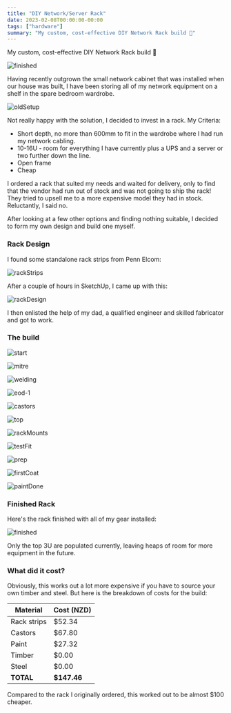 ```yaml
---
title: "DIY Network/Server Rack"
date: 2023-02-08T00:00:00-00:00
tags: ["hardware"]
summary: "My custom, cost-effective DIY Network Rack build 🔧"
---
```

My custom, cost-effective DIY Network Rack build 🔧

![finished](/img/diy-rack/finished.jpg)

Having recently outgrown the small network cabinet that was installed when our house was built, I have been storing all of my network equipment on a shelf in the spare bedroom wardrobe.

![oldSetup](/img/diy-rack/old-setup.jpg "The old setup")

Not really happy with the solution, I decided to invest in a rack. My Criteria:

- Short depth, no more than 600mm to fit in the wardrobe where I had run my network cabling.
- 10-16U - room for everything I have currently plus a UPS and a server or two further down the line.
- Open frame
- Cheap

I ordered a rack that suited my needs and waited for delivery, only to find that the vendor had run out of stock and was not going to ship the rack! They tried to upsell me to a more expensive model they had in stock. Reluctantly, I said no.

After looking at a few other options and finding nothing suitable, I decided to form my own design and build one myself.

### Rack Design

I found some standalone rack strips from Penn Elcom:

![rackStrips](/img/diy-rack/rack-strips.png)

After a couple of hours in SketchUp, I came up with this:

![rackDesign](/img/diy-rack/rack-design.png)

I then enlisted the help of my dad, a qualified engineer and skilled fabricator and got to work.

### The build

![start](/img/diy-rack/start.jpeg "Started by 'de-rusting' a length of 25mm square tubing\. This particular length had been kept outside so needed some love.")

![mitre](/img/diy-rack/mitre.jpeg "Mitre cut and welded length for the top and bottom of the frame\.")

![welding](/img/diy-rack/welding.jpeg "Welding the top and bottom together\.")

![eod-1](/img/diy-rack/eod-1.jpeg "End of the first day - mostly finished frame\.")

![castors](/img/diy-rack/castors.jpeg "Start of the second day - Castors are now welded on and the timber for the top is picked out\.")

![top](/img/diy-rack/top.jpeg "Timber top cut and joined\. This is reclaimed [Rimu](https://en.wikipedia.org/wiki/Dacrydium_cupressinum?ref=scottmckendry.tech) timber\.")

![rackMounts](/img/diy-rack/rack-mounts.jpeg "Hex nuts welded to the frame for mounting the rack strips")

![testFit](/img/diy-rack/test-fit.jpeg "Rack strip test fit\.")

![prep](/img/diy-rack/prep.jpeg "Frame ready for paint\.")

![firstCoat](/img/diy-rack/first-coat.jpeg "First coat of paint\.")

![paintDone](/img/diy-rack/paint-done.jpeg "Frame painted and top test fit\.")

### Finished Rack

Here's the rack finished with all of my gear installed:

![finished](/img/diy-rack/finished.jpg)

Only the top 3U are populated currently, leaving heaps of room for more equipment in the future.

### What did it cost?

Obviously, this works out a lot more expensive if you have to source your own timber and steel. But here is the breakdown of costs for the build:

|**Material**|**Cost (NZD)**|
|---|---|
|Rack strips|$52.34|
|Castors|$67.80|
|Paint|$27.32|
|Timber|$0.00|
|Steel|$0.00|
|**TOTAL**|**$147.46**|

Compared to the rack I originally ordered, this worked out to be almost $100 cheaper.
